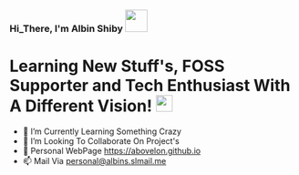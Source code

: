 ### Hi_There, I'm Albin Shiby <img src="https://github.com/TheDudeThatCode/TheDudeThatCode/blob/master/Assets/Hi.gif" width="39px"> 

# Learning New Stuff's, FOSS Supporter and Tech Enthusiast With A Different Vision! <img src="https://user-images.githubusercontent.com/97731157/151094688-434a08de-7979-4c76-bb7f-510b5ec7b6dc.gif" width="29px">

- 🌱 I’m Currently Learning Something Crazy
- 💞️ I’m Looking To Collaborate On Project's
- 🤔 Personal WebPage https://abovelon.github.io
- 📫 Mail Via personal@albins.slmail.me 




